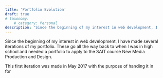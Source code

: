 ```yaml
---
title: 'Portfolio Evolution'
draft: true
# taxonomy:
	# category: Personal
description: 'Since the beginning of my interest in web development, I have made several iterations of my portfolio from 2017 to present.'
---
```


Since the beginning of my interest in web development, I have made several iterations of my portfolio. These go all the way back to when I was in high school and needed a portfolio to apply to the SAIT course New Media Production and Design.

This first iteration was made in May 2017 with the purpose of handing it in for